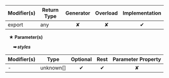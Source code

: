 | Modifier(s)                            | Return Type                    | Generator                        | Overload                         | Implementation                        |
|----------------------------------------|--------------------------------|:--------------------------------:|:--------------------------------:|:-------------------------------------:|
| export | any | ✘ | ✘  | ✔ |

&nbsp;&nbsp; **&#9733; Parameter(s)**

&nbsp;&nbsp;&nbsp;&nbsp;&nbsp; _**&#10149; styles**_

| Modifier(s)                              | Type                        | Optional                           | Rest                          | Parameter Property                          |
|------------------------------------------|-----------------------------|:----------------------------------:|:-----------------------------:|:-------------------------------------------:|
| - | unknown[] | ✔  | ✔ | ✘ |